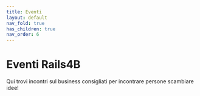 ```yaml
---
title: Eventi
layout: default
nav_fold: true
has_children: true
nav_order: 6
---
```


# Eventi Rails4B 

Qui trovi incontri sul business consigliati per incontrare persone scambiare idee!